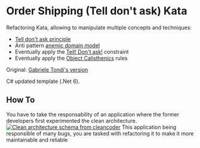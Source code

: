 # Order Shipping (Tell don't ask) Kata
Refactoring Kata, allowing to manipulate multiple concepts and techniques:
 * [Tell don't ask principle](https://martinfowler.com/bliki/TellDontAsk.html)
 * Anti pattern [anemic domain model](https://martinfowler.com/bliki/AnemicDomainModel.html)
 * Eventually apply the [Tell! Don't ask!](https://kata-log.rocks/tell-dont-ask) constraint
 * Eventually apply the [Object Calisthenics](https://williamdurand.fr/2013/06/03/object-calisthenics/) rules

Original: [Gabriele Tondi's version](https://github.com/racingDeveloper/tell-dont-ask-kata)

C# updated template (.Net 6).
## How To
You have to take the responsability of an application where the former developers first experimented the clean architecture.
[![Clean architecture schema from cleancoder](https://blog.cleancoder.com/uncle-bob/images/2012-08-13-the-clean-architecture/CleanArchitecture.jpg)](https://blog.cleancoder.com/uncle-bob/2012/08/13/the-clean-architecture.html)
This application being responsible of many bugs, you are tasked with refactoring it to make it more maintainable and reliable